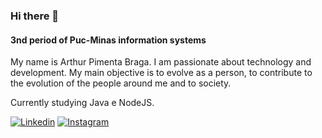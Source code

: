 ### Hi there 👋

#### 3nd period of Puc-Minas information systems

My name is Arthur Pimenta Braga. I am passionate about technology and development. My main objective is to evolve as a person, to contribute to the evolution of the people around me and to society.

Currently studying Java e NodeJS.

[![Linkedin](https://img.shields.io/badge/-Linkedin-blue)](https://www.linkedin.com/in/arthurpimentabraga)
[![Instagram](https://img.shields.io/badge/-Instagram-red)](https://www.instagram.com/arthurpbraga_/)
